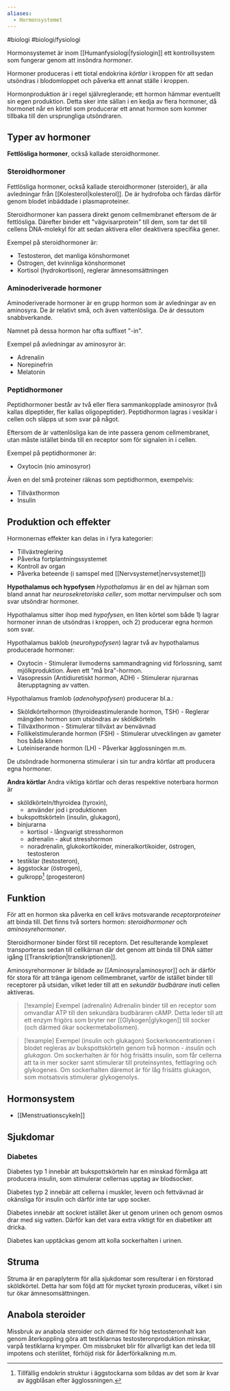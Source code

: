 ```yaml
---
aliases:
  - Hormonsystemet
---
```

#biologi #biologi/fysiologi 

Hormonsystemet är inom [[Humanfysiologi|fysiologin]] ett kontrollsystem som fungerar genom att insöndra *hormoner*.

Hormoner produceras i ett tiotal endokrina *körtlar* i kroppen för att sedan utsöndras i blodomloppet och påverka ett annat ställe i kroppen.

Hormonproduktion är i regel självreglerande; ett hormon hämmar eventuellt sin egen produktion. Detta sker inte sällan i en kedja av flera hormoner, då hormonet når en körtel som producerar ett annat hormon som kommer tillbaka till den ursprungliga utsöndraren.
## Typer av hormoner
**Fettlösliga hormoner**, också kallade steroidhormoner.

### Steroidhormoner
Fettlösliga hormoner, också kallade steroidhormoner (steroider), är alla avledningar från [[Kolesterol|kolesterol]]. De är hydrofoba och färdas därför genom blodet inbäddade i plasmaproteiner. 

Steroidhormoner kan passera direkt genom cellmembranet eftersom de är fettlösliga. Därefter binder ett "vägvisarprotein" till dem, som tar det till cellens DNA-molekyl för att sedan aktivera eller deaktivera specifika gener.

Exempel på steroidhormoner är:
- Testosteron, det manliga könshormonet
- Östrogen, det kvinnliga könshormonet
- Kortisol (hydrokortison), reglerar ämnesomsättningen

### Aminoderiverade hormoner
Aminoderiverade hormoner är en grupp hormon som är avledningar av en aminosyra. De är relativt små, och även vattenlösliga. De är dessutom snabbverkande.

Namnet på dessa hormon har ofta suffixet "-in".

Exempel på avledningar av aminosyror är:
- Adrenalin
- Norepinefrin
- Melatonin

### Peptidhormoner
Peptidhormoner består av två eller flera sammankopplade aminosyror (två kallas dipeptider, fler kallas oligopeptider). Peptidhormon lagras i vesiklar i cellen och släpps ut som svar på något.

Eftersom de är vattenlösliga kan de inte passera genom cellmembranet, utan måste istället binda till en receptor som för signalen in i cellen.

Exempel på peptidhormoner är:
- Oxytocin (nio aminosyror)

Även en del små proteiner räknas som peptidhormon, exempelvis:
- Tillväxthormon
- Insulin
## Produktion och effekter
Hormonernas effekter kan delas in i fyra kategorier:
- Tillväxtreglering
- Påverka fortplantningssystemet
- Kontroll av organ
- Påverka beteende (i samspel med [[Nervsystemet|nervsystemet]])

**Hypothalamus och hypofysen**
*Hypothalamus* är en del av hjärnan som bland annat har *neurosekretoriska celler*, som mottar nervimpulser och som svar utsöndrar hormoner.

Hypothalamus sitter ihop med *hypofysen*, en liten körtel som både 1) lagrar hormoner innan de utsöndras i kroppen, och 2) producerar egna hormon som svar.

Hypothalamus baklob (*neurohypofysen*) lagrar två av hypothalamus producerade hormoner: 
- Oxytocin - Stimulerar livmoderns sammandragning vid förlossning, samt mjölkproduktion. Även ett "må bra"-hormon.
- Vasopressin (Antidiuretiskt hormon, ADH) - Stimulerar njurarnas återupptagning av vatten.

Hypothalamus framlob (*adenohypofysen*) producerar bl.a.:
- Sköldkörtelhormon (thyroideastimulerande hormon, TSH) - Reglerar mängden hormon som utsöndras av sköldkörteln
- Tillväxthormon - Stimulerar tillväxt av benvävnad
- Follikelstimulerande hormon (FSH) - Stimulerar utvecklingen av gameter hos båda könen
- Luteiniserande hormon (LH) - Påverkar ägglossningen m.m.

De utsöndrade hormonerna stimulerar i sin tur andra körtlar att producera egna hormoner.

**Andra körtlar**
Andra viktiga körtlar och deras respektive noterbara hormon är
- sköldkörteln/thyroidea (tyroxin),
	- använder jod i produktionen
- bukspottskörteln (insulin, glukagon),
- binjurarna
	- kortisol - långvarigt stresshormon
	- adrenalin - akut stresshormon
	- noradrenalin, glukokortikoider, mineralkortikoider, östrogen, testosteron
- testiklar (testosteron),
- äggstockar (östrogen),
- gulkropp[^1] (progesteron)

[^1]: Tillfällig endokrin struktur i äggstockarna som bildas av det som är kvar av äggblåsan efter ägglossningen.
## Funktion
För att en hormon ska påverka en cell krävs motsvarande *receptorproteiner* att binda till. Det finns två sorters hormon: *steroidhormoner* och *aminosyrehormoner*.

Steroidhormoner binder först till receptorn. Det resulterande komplexet transporteras sedan till cellkärnan där det genom att binda till DNA sätter igång [[Transkription|transkriptionen]].

Aminosyrehormoner är bildade av [[Aminosyra|aminosyror]] och är därför för stora för att tränga igenom cellmembranet, varför de istället binder till receptorer på utsidan, vilket leder till att en *sekundär budbärare* inuti cellen aktiveras.

> [!example] Exempel (adrenalin)
> Adrenalin binder till en receptor som omvandlar ATP till den sekundära budbäraren cAMP. Detta leder till att ett enzym frigörs som bryter ner [[Glykogen|glykogen]] till socker (och därmed ökar sockermetabolismen). 

> [!example] Exempel (insulin och glukagon)
> Sockerkoncentrationen i blodet regleras av bukspottskörteln genom två hormon - *insulin* och *glukagon*. Om sockerhalten är för hög frisätts insulin, som får cellerna att ta in mer socker samt stimulerar till proteinsyntes, fettlagring och glykogenes. Om sockerhalten däremot är för låg frisätts glukagon, som motsatsvis stimulerar glykogenolys.
## Hormonsystem
- [[Menstruationscykeln]]
## Sjukdomar
### Diabetes
Diabetes typ 1 innebär att bukspottskörteln har en minskad förmåga att producera insulin, som stimulerar cellernas upptag av blodsocker.

Diabetes typ 2 innebär att cellerna i muskler, levern och fettvävnad är okänsliga för insulin och därför inte tar upp socker.

Diabetes innebär att sockret istället åker ut genom urinen och genom osmos drar med sig vatten. Därför kan det vara extra viktigt för en diabetiker att dricka.

Diabetes kan upptäckas genom att kolla sockerhalten i urinen.
## Struma
Struma är en paraplyterm för alla sjukdomar som resulterar i en förstorad sköldkörtel. Detta har som följd att för mycket tyroxin produceras, vilket i sin tur ökar ämnesomsättningen.
## Anabola steroider
Missbruk av anabola steroider och därmed för hög testosteronhalt kan genom återkoppling göra att testiklarnas testosteronproduktion minskar, varpå testiklarna krymper. Om missbruket blir för allvarligt kan det leda till impotens och sterilitet, förhöjd risk för åderförkalkning m.m.
